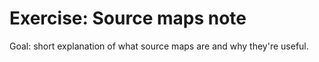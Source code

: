 # Exercise: Source maps note

Goal: short explanation of what source maps are and why they're useful.
